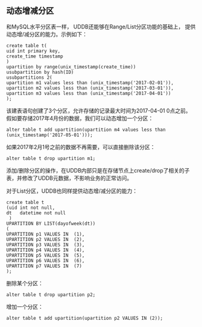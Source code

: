 

## 动态增减分区

和MySQL水平分区表一样， UDDB还能够在Range/List分区功能的基础上， 提供动态增/减分区的能力。示例如下：
```
create table t(
uid int primary key, 
create_time timestamp
) 
upartition by range(unix_timestamp(create_time)) 
usubpartition by hash(ID)
usubpartitions 2(
upartition m1 values less than (unix_timestamp('2017-02-01')), 
upartition m2 values less than (unix_timestamp('2017-03-01')), 
upartition m3 values less than (unix_timestamp('2017-04-01'))
);
```
该建表语句创建了3个分区，允许存储的记录最大时间为2017-04-01 0点之前。 假如要存储2017年4月份的数据，我们可以动态增加一个分区：
```
alter table t add upartition(upartition m4 values less than (unix_timestamp('2017-05-01')));
```
如果2017年2月1号之前的数据不再需要，可以直接删除该分区：
```
alter table t drop upartition m1;
```
添加/删除分区的操作，在UDDB内部只是在存储节点上create/drop了相关的子表，并修改了UDDB元数据，不影响业务的正常访问。

对于List分区，UDDB也同样提供动态增/减分区的能力：
```
create table t
(uid int not null,
dt 	 datetime not null
 )
UPARTITION BY LIST(dayofweek(dt)) 
(
UPARTITION p1 VALUES IN  (1),
UPARTITION p2 VALUES IN  (2),
UPARTITION p3 VALUES IN  (3),
UPARTITION p4 VALUES IN  (4),
UPARTITION p5 VALUES IN  (5),
UPARTITION p6 VALUES IN  (6),
UPARTITION p7 VALUES IN  (7)
);
```
删除某个分区：

``` alter table t drop upartition p2; ```

增加一个分区：

```alter table t add upartition(upartition p2 VALUES IN (2)); ```
